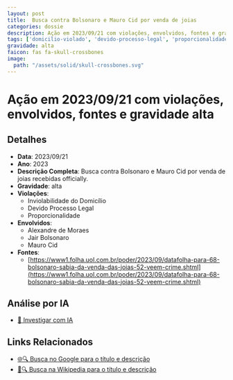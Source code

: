 ```yaml
---
layout: post
title:  Busca contra Bolsonaro e Mauro Cid por venda de joias
categories: dossie
description: Ação em 2023/09/21 com violações, envolvidos, fontes e gravidade alta
tags: ['domicilio-violado', 'devido-processo-legal', 'proporcionalidade', 'alexandre-de-moraes', 'jair-bolsonaro', 'mauro-cid', 'gravidade-alta']
gravidade: alta
faicon: fas fa-skull-crossbones
image:
  path: "/assets/solid/skull-crossbones.svg"
---
```


# Ação em 2023/09/21 com violações, envolvidos, fontes e gravidade alta

## Detalhes
- **Data**: 2023/09/21
- **Ano**: 2023
- **Descrição Completa**: Busca contra Bolsonaro e Mauro Cid por venda de joias recebidas officially.
- **Gravidade**: alta <i class="fas fa-skull-crossbones fa-2x"></i>
- **Violações**:
  - Inviolabilidade do Domicílio
  - Devido Processo Legal
  - Proporcionalidade
- **Envolvidos**:
  - Alexandre de Moraes
  - Jair Bolsonaro
  - Mauro Cid
- **Fontes**:
  - [https://www1.folha.uol.com.br/poder/2023/09/datafolha-para-68-bolsonaro-sabia-da-venda-das-joias-52-veem-crime.shtml](https://www1.folha.uol.com.br/poder/2023/09/datafolha-para-68-bolsonaro-sabia-da-venda-das-joias-52-veem-crime.shtml)

## Análise por IA
- [🤖 Investigar com IA](https://www.perplexity.ai/search?q=%22Alexandre%20de%20Moraes%22%20Busca%20contra%20Bolsonaro%20e%20Mauro%20Cid%20por%20venda%20de%20joias%20Busca%20contra%20Bolsonaro%20e%20Mauro%20Cid%20por%20venda%20de%20joias%20recebidas%20officially.%20Inviolabilidade%20do%20Domic%C3%ADlio%20Devido%20Processo%20Legal%20Proporcionalidade%202023%20gravidade%20alta)

## Links Relacionados
- [🌐🔍 Busca no Google para o título e descrição](https://www.google.com/search?q=%22Alexandre%20de%20Moraes%22%20Busca%20contra%20Bolsonaro%20e%20Mauro%20Cid%20por%20venda%20de%20joias%20Busca%20contra%20Bolsonaro%20e%20Mauro%20Cid%20por%20venda%20de%20joias%20recebidas%20officially.%20Inviolabilidade%20do%20Domic%C3%ADlio%20Devido%20Processo%20Legal%20Proporcionalidade%202023%20gravidade%20alta)
- [📖🔍 Busca na Wikipedia para o título e descrição](https://pt.wikipedia.org/w/index.php?search=%22Alexandre%20de%20Moraes%22%20Busca%20contra%20Bolsonaro%20e%20Mauro%20Cid%20por%20venda%20de%20joias%20Busca%20contra%20Bolsonaro%20e%20Mauro%20Cid%20por%20venda%20de%20joias%20recebidas%20officially.%20Inviolabilidade%20do%20Domic%C3%ADlio%20Devido%20Processo%20Legal%20Proporcionalidade%202023%20gravidade%20alta)

